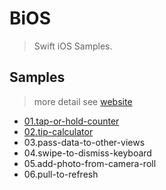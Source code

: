 #  BiOS

> Swift iOS Samples.

## Samples

> more detail see [website](https://biaowu.github.io/BiOS)

* [01.tap-or-hold-counter](https://biaowu.github.io/BiOS/tap-or-hold-counter.html)
* [02.tip-calculator](https://biaowu.github.io/BiOS/tip-calculator.html)
* 03.pass-data-to-other-views
* 04.swipe-to-dismiss-keyboard
* 05.add-photo-from-camera-roll
* 06.pull-to-refresh

